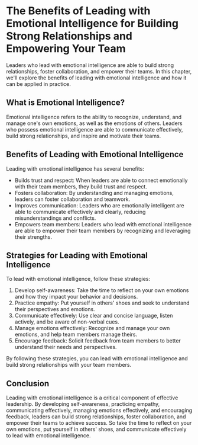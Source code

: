 # The Benefits of Leading with Emotional Intelligence for Building Strong Relationships and Empowering Your Team

Leaders who lead with emotional intelligence are able to build strong relationships, foster collaboration, and empower their teams. In this chapter, we'll explore the benefits of leading with emotional intelligence and how it can be applied in practice.

What is Emotional Intelligence?
-------------------------------

Emotional intelligence refers to the ability to recognize, understand, and manage one's own emotions, as well as the emotions of others. Leaders who possess emotional intelligence are able to communicate effectively, build strong relationships, and inspire and motivate their teams.

Benefits of Leading with Emotional Intelligence
-----------------------------------------------

Leading with emotional intelligence has several benefits:

* Builds trust and respect: When leaders are able to connect emotionally with their team members, they build trust and respect.
* Fosters collaboration: By understanding and managing emotions, leaders can foster collaboration and teamwork.
* Improves communication: Leaders who are emotionally intelligent are able to communicate effectively and clearly, reducing misunderstandings and conflicts.
* Empowers team members: Leaders who lead with emotional intelligence are able to empower their team members by recognizing and leveraging their strengths.

Strategies for Leading with Emotional Intelligence
--------------------------------------------------

To lead with emotional intelligence, follow these strategies:

1. Develop self-awareness: Take the time to reflect on your own emotions and how they impact your behavior and decisions.
2. Practice empathy: Put yourself in others' shoes and seek to understand their perspectives and emotions.
3. Communicate effectively: Use clear and concise language, listen actively, and be aware of non-verbal cues.
4. Manage emotions effectively: Recognize and manage your own emotions, and help team members manage theirs.
5. Encourage feedback: Solicit feedback from team members to better understand their needs and perspectives.

By following these strategies, you can lead with emotional intelligence and build strong relationships with your team members.

Conclusion
----------

Leading with emotional intelligence is a critical component of effective leadership. By developing self-awareness, practicing empathy, communicating effectively, managing emotions effectively, and encouraging feedback, leaders can build strong relationships, foster collaboration, and empower their teams to achieve success. So take the time to reflect on your own emotions, put yourself in others' shoes, and communicate effectively to lead with emotional intelligence.
